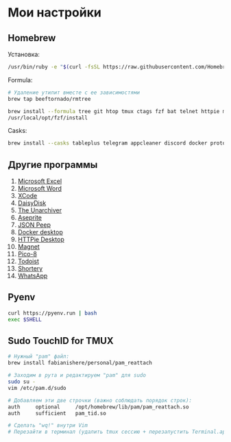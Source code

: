 # Мои настройки

## Homebrew

Установка:

```bash
/usr/bin/ruby -e "$(curl -fsSL https://raw.githubusercontent.com/Homebrew/install/master/install)"
```

Formula:

```bash
# Удаление утилит вместе с ее зависимостями
brew tap beeftornado/rmtree

brew install --formula tree git htop tmux ctags fzf bat telnet httpie mosh pinentry-mac gnupg vim nmap pandoc
/usr/local/opt/fzf/install
```

Casks:

```bash
brew install --casks tableplus telegram appcleaner discord docker protonvpn boop clipy numi spotify visual-studio-code openemu zoom raspberry-pi-imager firefox transmission notion deepl
```

## Другие программы

1. [Microsoft Excel](https://apps.apple.com/ru/app/microsoft-excel/id462058435?l=en&mt=12)
2. [Microsoft Word](https://apps.apple.com/ru/app/microsoft-word/id462054704?l=en&mt=12)
3. [XCode](https://apps.apple.com/ru/app/xcode/id497799835?l=en&mt=12)
4. [DaisyDisk](https://apps.apple.com/ru/app/daisydisk/id411643860?l=en&mt=12)
5. [The Unarchiver](https://apps.apple.com/ru/app/the-unarchiver/id425424353?mt=12)
6. [Aseprite](https://www.aseprite.org)
7. [JSON Peep](https://apps.apple.com/ru/app/json-peep-for-safari/id1458969831?l=en&mt=12)
8. [Docker desktop](https://www.docker.com/products/docker-desktop/)
9. [HTTPie Desktop](https://httpie.io/product)
10. [Magnet](https://apps.apple.com/ru/app/magnet/id441258766?l=en&mt=12)
11. [Pico-8](https://www.lexaloffle.com/pico-8.php)
12. [Todoist](https://apps.apple.com/ru/app/todoist-to-do-list-tasks/id585829637?l=en&mt=12)
13. [Shortery](https://apps.apple.com/ru/app/shortery/id1594183810?l=en&mt=12)
14. [WhatsApp](https://apps.apple.com/ru/app/whatsapp-desktop/id1147396723?l=en&mt=12)

## Pyenv

```bash
curl https://pyenv.run | bash
exec $SHELL
```

## Sudo TouchID for TMUX

```bash
# Нужный "pam" файл:
brew install fabianishere/personal/pam_reattach

# Заходим в рута и редактируем "pam" для sudo
sudo su -
vim /etc/pam.d/sudo

# Добавляем эти две строчки (важно соблюдать порядок строк):
auth     optional     /opt/homebrew/lib/pam/pam_reattach.so
auth     sufficient   pam_tid.so

# Сделать "wq!" внутри Vim
# Перезайти в терминал (удалить tmux сессию + перезапустить Terminal.app)
```
